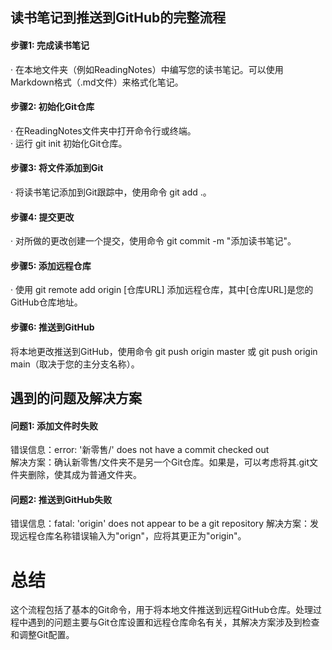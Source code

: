 ## 读书笔记到推送到GitHub的完整流程  
#### 步骤1: 完成读书笔记  
· 在本地文件夹（例如ReadingNotes）中编写您的读书笔记。可以使用Markdown格式（.md文件）来格式化笔记。  
#### 步骤2: 初始化Git仓库  
· 在ReadingNotes文件夹中打开命令行或终端。  
· 运行 git init 初始化Git仓库。  
#### 步骤3: 将文件添加到Git  
· 将读书笔记添加到Git跟踪中，使用命令 git add .。  
#### 步骤4: 提交更改  
· 对所做的更改创建一个提交，使用命令 git commit -m "添加读书笔记"。  
#### 步骤5: 添加远程仓库  
· 使用 git remote add origin [仓库URL] 添加远程仓库，其中[仓库URL]是您的GitHub仓库地址。  
#### 步骤6: 推送到GitHub  
将本地更改推送到GitHub，使用命令 git push origin master 或 git push origin main（取决于您的主分支名称）。  
## 遇到的问题及解决方案  
#### 问题1: 添加文件时失败  
错误信息：error: '新零售/' does not have a commit checked out  
解决方案：确认新零售/文件夹不是另一个Git仓库。如果是，可以考虑将其.git文件夹删除，使其成为普通文件夹。  
#### 问题2: 推送到GitHub失败  
错误信息：fatal: 'origin' does not appear to be a git repository
解决方案：发现远程仓库名称错误输入为"orign"，应将其更正为"origin"。  

# 总结  
这个流程包括了基本的Git命令，用于将本地文件推送到远程GitHub仓库。处理过程中遇到的问题主要与Git仓库设置和远程仓库命名有关，其解决方案涉及到检查和调整Git配置。